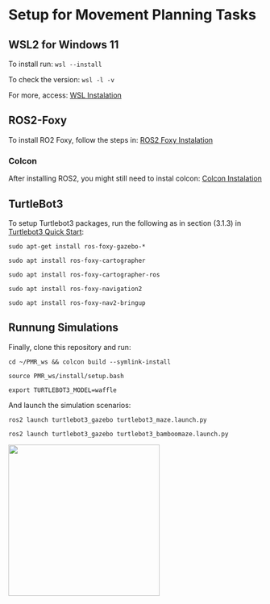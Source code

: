 # Setup for Movement Planning Tasks

## WSL2 for Windows 11

To install run:
`wsl --install`

To check the version:
`wsl -l -v`

For more, access: [WSL Instalation](https://docs.microsoft.com/en-us/windows/wsl/install)

## ROS2-Foxy

To install RO2 Foxy, follow the steps in: [ROS2 Foxy Instalation](https://docs.ros.org/en/foxy/Installation/Ubuntu-Install-Debians.html)

### Colcon

After installing ROS2, you might still need to instal colcon: [Colcon Instalation](https://colcon.readthedocs.io/en/released/user/installation.html
)

## TurtleBot3

To setup Turtlebot3 packages, run the following as in section (3.1.3) in [Turtlebot3 Quick Start](https://emanual.robotis.com/docs/en/platform/turtlebot3/quick-start/):

`sudo apt-get install ros-foxy-gazebo-*`

`sudo apt install ros-foxy-cartographer`

`sudo apt install ros-foxy-cartographer-ros`

`sudo apt install ros-foxy-navigation2`

`sudo apt install ros-foxy-nav2-bringup`

## Runnung Simulations

Finally, clone this repository and run:

`cd ~/PMR_ws && colcon build --symlink-install`

`source PMR_ws/install/setup.bash`

`export TURTLEBOT3_MODEL=waffle`

And launch the simulation scenarios:

`ros2 launch turtlebot3_gazebo turtlebot3_maze.launch.py`

`ros2 launch turtlebot3_gazebo turtlebot3_bamboomaze.launch.py`

<img src="https://github.com/ROBOTIS-GIT/emanual/blob/master/assets/images/platform/turtlebot3/logo_turtlebot3.png" width="300">
